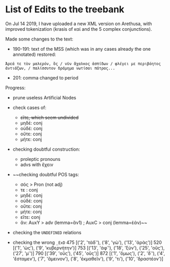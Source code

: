 # List of Edits to the treebank

On Jul 14 2019, I have uploaded a new XML version on Arethusa, with improved
tokenization (krasis of καί and the 5 complex conjunctions).

Made some changes to the text:
- 190-191: text of the MSS (which was in any cases already the one annotated) restored:

```
Ἄρεά τε τὸν μαλερόν, ὃς / νῦν ἄχαλκος ἀσπίδων / φλέγει με περιβόητος ἀντιάζων, / παλίσσυτον δράμημα νωτίσαι πάτρας...
```
- 201: comma changed to period

Progress:

* prune useless Artificial Nodes

* check cases of:
   * ~~εἴτε, which seem undivided~~
   * μηδέ: conj
   * οὐδέ: conj
   * οὔτε: conj
   * μήτε: conj

* checking doubtful construction:
    * proleptic pronouns
    * advs with ἔχειν

* ~~checking doubtful POS tags:
    * σός > Pron (not adj)
    * τε : conj
    * μηδέ: conj
    * οὐδέ: conj
    * οὔτε: conj
    * μήτε: conj
    * εἴτε: conj
    * ἄν: AuxY > adv (lemma=ἄν1) ; AuxC > conj (lemma=ἐάν)~~

* checking the `UNDEFINED` relations

* checking the wrong `_ExD`
475 [('2', 'τάδ᾽'), ('8', 'γὼ'), ('13', 'ἀρὰς')]
520 [('1', 'ὡς'), ('9', 'κυβερνήτην')]
753 [('13', 'ἀφ᾽'), ('18', 'ξὺν'), ('25', 'οὕς'), ('27', 'μ᾽')]
790 [('39', 'οὓς'), ('45', 'οὓς')]
872 [('1', 'ὅμως'), ('2', 'δ᾽'), ('4', 'ἕσταμεν'), ('7', 'ἄμεινον'), ('8', 'ἐκμαθεῖν'), ('9', 'τι'), ('10', 'δραστέον')]
